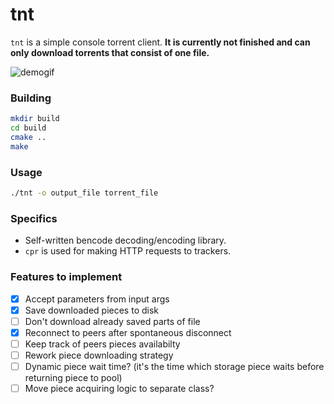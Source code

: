 # tnt
`tnt` is a simple console torrent client. **It is currently not finished and can only download torrents that consist of one file.**

![demogif](https://github.com/alt-qi/tnt/blob/main/demo.gif)

### Building
```sh
mkdir build
cd build
cmake ..
make
```

### Usage
```sh
./tnt -o output_file torrent_file
```

### Specifics
- Self-written bencode decoding/encoding library.
- `cpr` is used for making HTTP requests to trackers.

### Features to implement
- [x] Accept parameters from input args
- [x] Save downloaded pieces to disk
- [ ] Don't download already saved parts of file
- [x] Reconnect to peers after spontaneous disconnect
- [ ] Keep track of peers pieces availabilty 
- [ ] Rework piece downloading strategy
- [ ] Dynamic piece wait time? (it's the time which storage piece waits before returning piece to pool)
- [ ] Move piece acquiring logic to separate class? 
